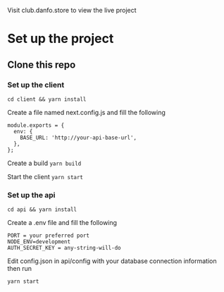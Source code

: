 Visit club.danfo.store to view the live project

# Set up the project

## Clone this repo

### Set up the client

`cd client && yarn install`

Create a file named next.config.js and fill the following

```
module.exports = {
  env: {
    BASE_URL: 'http://your-api-base-url',
  },
};
```

Create a build `yarn build`

Start the client `yarn start`

### Set up the api

`cd api && yarn install`

Create a .env file and fill the following

```
PORT = your preferred port
NODE_ENV=development
AUTH_SECRET_KEY = any-string-will-do
```

Edit config.json in api/config with your database connection information then
run

`yarn start`
